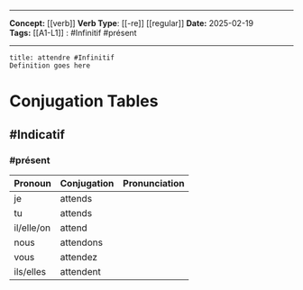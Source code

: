 
---

**Concept:** [[verb]]
**Verb Type**: [[-re]] [[regular]]
**Date:** 2025-02-19  
**Tags:** 
	[[A1-L1]] : #Infinitif #présent 

---

```ad-summary
title: attendre #Infinitif
Definition goes here
```

# Conjugation Tables

## #Indicatif

### #présent

| Pronoun    | Conjugation | Pronunciation |
| ---------- | ----------- | ------------- |
| je         | attends     |               |
| tu         | attends     |               |
| il/elle/on | attend      |               |
| nous       | attendons   |               |
| vous       | attendez    |               |
| ils/elles  | attendent   |               |

